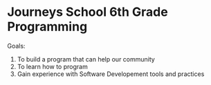 # Journeys School 6th Grade Programming

Goals:
1. To build a program that can help our community
2. To learn how to program
3. Gain experience with Software Developement tools and practices
